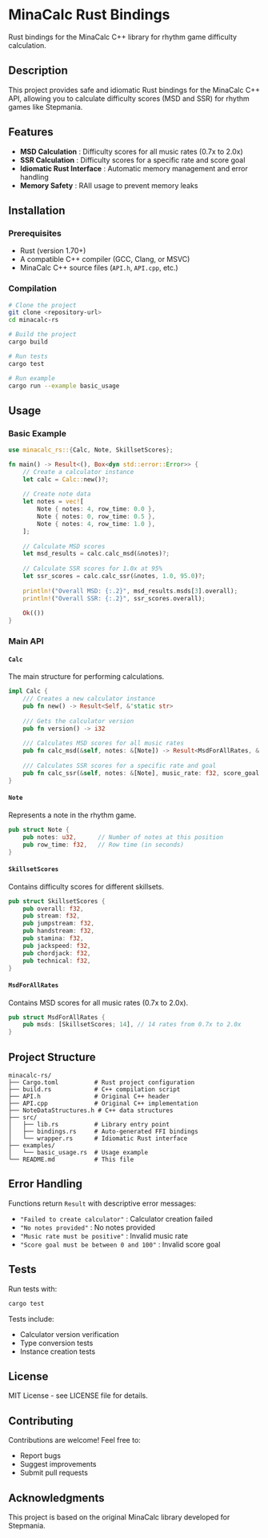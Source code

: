 # MinaCalc Rust Bindings

Rust bindings for the MinaCalc C++ library for rhythm game difficulty calculation.

## Description

This project provides safe and idiomatic Rust bindings for the MinaCalc C++ API, allowing you to calculate difficulty scores (MSD and SSR) for rhythm games like Stepmania.

## Features

- **MSD Calculation** : Difficulty scores for all music rates (0.7x to 2.0x)
- **SSR Calculation** : Difficulty scores for a specific rate and score goal
- **Idiomatic Rust Interface** : Automatic memory management and error handling
- **Memory Safety** : RAII usage to prevent memory leaks

## Installation

### Prerequisites

- Rust (version 1.70+)
- A compatible C++ compiler (GCC, Clang, or MSVC)
- MinaCalc C++ source files (`API.h`, `API.cpp`, etc.)

### Compilation

```bash
# Clone the project
git clone <repository-url>
cd minacalc-rs

# Build the project
cargo build

# Run tests
cargo test

# Run example
cargo run --example basic_usage
```

## Usage

### Basic Example

```rust
use minacalc_rs::{Calc, Note, SkillsetScores};

fn main() -> Result<(), Box<dyn std::error::Error>> {
    // Create a calculator instance
    let calc = Calc::new()?;
    
    // Create note data
    let notes = vec![
        Note { notes: 4, row_time: 0.0 },
        Note { notes: 0, row_time: 0.5 },
        Note { notes: 4, row_time: 1.0 },
    ];
    
    // Calculate MSD scores
    let msd_results = calc.calc_msd(&notes)?;
    
    // Calculate SSR scores for 1.0x at 95%
    let ssr_scores = calc.calc_ssr(&notes, 1.0, 95.0)?;
    
    println!("Overall MSD: {:.2}", msd_results.msds[3].overall);
    println!("Overall SSR: {:.2}", ssr_scores.overall);
    
    Ok(())
}
```

### Main API

#### `Calc`

The main structure for performing calculations.

```rust
impl Calc {
    /// Creates a new calculator instance
    pub fn new() -> Result<Self, &'static str>
    
    /// Gets the calculator version
    pub fn version() -> i32
    
    /// Calculates MSD scores for all music rates
    pub fn calc_msd(&self, notes: &[Note]) -> Result<MsdForAllRates, &'static str>
    
    /// Calculates SSR scores for a specific rate and goal
    pub fn calc_ssr(&self, notes: &[Note], music_rate: f32, score_goal: f32) -> Result<SkillsetScores, &'static str>
}
```

#### `Note`

Represents a note in the rhythm game.

```rust
pub struct Note {
    pub notes: u32,      // Number of notes at this position
    pub row_time: f32,   // Row time (in seconds)
}
```

#### `SkillsetScores`

Contains difficulty scores for different skillsets.

```rust
pub struct SkillsetScores {
    pub overall: f32,
    pub stream: f32,
    pub jumpstream: f32,
    pub handstream: f32,
    pub stamina: f32,
    pub jackspeed: f32,
    pub chordjack: f32,
    pub technical: f32,
}
```

#### `MsdForAllRates`

Contains MSD scores for all music rates (0.7x to 2.0x).

```rust
pub struct MsdForAllRates {
    pub msds: [SkillsetScores; 14], // 14 rates from 0.7x to 2.0x
}
```

## Project Structure

```
minacalc-rs/
├── Cargo.toml          # Rust project configuration
├── build.rs            # C++ compilation script
├── API.h               # Original C++ header
├── API.cpp             # Original C++ implementation
├── NoteDataStructures.h # C++ data structures
├── src/
│   ├── lib.rs          # Library entry point
│   ├── bindings.rs     # Auto-generated FFI bindings
│   └── wrapper.rs      # Idiomatic Rust interface
├── examples/
│   └── basic_usage.rs  # Usage example
└── README.md           # This file
```

## Error Handling

Functions return `Result` with descriptive error messages:

- `"Failed to create calculator"` : Calculator creation failed
- `"No notes provided"` : No notes provided
- `"Music rate must be positive"` : Invalid music rate
- `"Score goal must be between 0 and 100"` : Invalid score goal

## Tests

Run tests with:

```bash
cargo test
```

Tests include:
- Calculator version verification
- Type conversion tests
- Instance creation tests

## License

MIT License - see LICENSE file for details.

## Contributing

Contributions are welcome! Feel free to:
- Report bugs
- Suggest improvements
- Submit pull requests

## Acknowledgments

This project is based on the original MinaCalc library developed for Stepmania.
